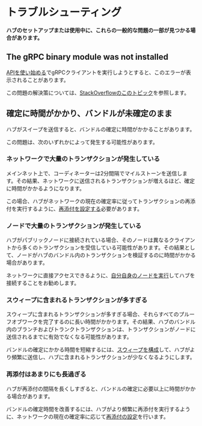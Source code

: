 # トラブルシューティング
<!-- # Troubleshooting -->

**ハブのセットアップまたは使用中に、これらの一般的な問題の一部が見つかる場合があります。**
<!-- **You may find some of these common issues while setting up or using Hub.** -->

## The gRPC binary module was not installed

[APIを使い始める](../how-to-guides/get-started-with-the-grpc-api.md)でgRPCクライアントを実行しようとすると、このエラーが表示されることがあります。
<!-- You may see this error when you try to run the gRPC client in our [Get started with the API](../how-to-guides/get-started-with-the-grpc-api.md) guide. -->

この問題の解決策については、[StackOverflowのこのトピック](https://stackoverflow.com/questions/50479816/node-v57-linux-x64-glibc-grpc-node-node-missing-when-using-clasp-on-linux)を参照します。
<!-- For a solution to this issue, [read this StackOverflow topic](https://stackoverflow.com/questions/50479816/node-v57-linux-x64-glibc-grpc-node-node-missing-when-using-clasp-on-linux). -->

## 確定に時間がかかり、バンドルが未確定のまま
<!-- ## Slow confirmation times and unconfirmed bundles -->

ハブがスイープを送信すると、バンドルの確定に時間がかかることがあります。
<!-- When Hub sends a sweep, you may find that the bundle takes a long time to be confirmed. -->

この問題は、次のいずれかによって発生する可能性があります。
<!-- This issue could be caused by any of the following: -->

### ネットワークで大量のトランザクションが発生している
<!-- ### The network is experiencing a high volume of transactions -->

メインネット上で、コーディネーターは2分間隔でマイルストーンを送信します。その結果、ネットワークに送信されるトランザクションが増えるほど、確定に時間がかかるようになります。
<!-- On the Mainnet, the Coordinator sends milestones at two-minute intervals. As a result, the more transactions that are sent to the network, the longer confirmations can take. -->

この場合、ハブがネットワークの現在の確定率に従ってトランザクションの再添付を実行するように、[再添付を設定する](../how-to-guides/configure-hub.md#--attachmentinterval)必要があります。
<!-- In this case, you should make sure to [configure reattachments](../how-to-guides/configure-hub.md#--attachmentinterval) so that Hub does them according to the current confirmation rate of the network. -->

### ノードで大量のトランザクションが発生している
<!-- ### The node is experiencing a high volume of transactions -->

ハブがパブリックノードに接続されている場合、そのノードは異なるクライアントから多くのトランザクションを受信している可能性があります。その結果として、ノードがハブのバンドル内のトランザクションを検証するのに時間がかかる場合があります。
<!-- If Hub is connected to a public node, that node may be receiving lots of transactions from different clients. As a result, the node may take a long time to validate the transactions in Hub's bundle. -->

ネットワークに直接アクセスできるように、[自分自身のノードを実行](root://node-software/0.1/iri/how-to-guides/quickstart.md)してハブを接続することをお勧めします。
<!-- We recommend [running your own node](root://node-software/0.1/iri/how-to-guides/quickstart.md) and connected Hub to it so that you have your own direct access to the network. -->

### スウィープに含まれるトランザクションが多すぎる
<!-- ### Sweeps contains too many transactions -->

スウィープに含まれるトランザクションが多すぎる場合、それらすべてのプルーフオブワークを完了するのに長い時間がかかります。その結果、ハブのバンドル内のブランチおよびトランクトランザクションは、トランザクションがノードに送信されるまでに有効でなくなる可能性があります。
<!-- If a sweep contains too many transactions, it takes a long time to complete the proof of work for all of them. As a result, the branch and trunk transactions in Hub's bundle may no longer be valid by the time the transactions are sent to the node. -->

バンドルの確定にかかる時間を短縮するには、[スウィープを構成](../how-to-guides/configure-hub.md#--sweepinterval)して、ハブがより頻繁に送信し、ハブに含まれるトランザクションが少なくなるようにします。
<!-- To decrease the time it takes for bundles to be confirmed, you can [configure sweeps](../how-to-guides/configure-hub.md#--sweepinterval) so that Hub sends them more often and so that they contain fewer transactions. -->

### 再添付はあまりにも長過ぎる
<!-- ### Reattachments are too infrequent -->

ハブが再添付の間隔を長くしすぎると、バンドルの確定に必要以上に時間がかかる場合があります。
<!-- If Hub waits too long between reattachments, bundles can take longer than necessary to be confirmed. -->

バンドルの確定時間を改善するには、ハブがより頻繁に再添付を実行するように、ネットワークの現在の確定率に応じて[再添付の設定](../how-to-guides/configure-hub.md#--attachmentinterval)を行います。
<!-- To improve the confirmation time of bundles, you can [configure reattachments](../how-to-guides/configure-hub.md#--attachmentinterval) so that Hub does them more often, according to the current confirmation rate of the network. -->
